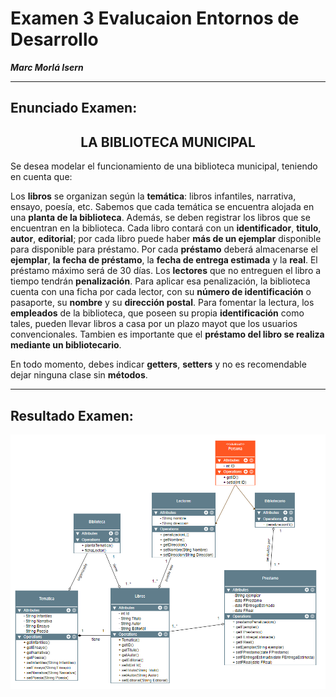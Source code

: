 # **Examen 3 Evalucaion Entornos de Desarrollo**
***Marc Morlá Isern***

----

## **Enunciado Examen:**

<h2 align="center"><b> LA BIBLIOTECA MUNICIPAL </b></h2>

Se desea modelar el funcionamiento de una biblioteca municipal, teniendo en cuenta que:

Los **libros** se organizan según la **temática**: libros infantiles, narrativa, ensayo, poesía, etc. Sabemos que cada temática se encuentra alojada en una **planta de la biblioteca**. Además, se deben registrar los libros que se encuentran en la biblioteca. Cada libro contará con un **identificador**, **titulo**, **autor**, **editorial**; por cada libro puede haber **más de un ejemplar** disponible para disponible para préstamo. Por cada **préstamo** deberá almacenarse el **ejemplar**, **la fecha de préstamo**, la **fecha de entrega estimada** y la **real**. El préstamo máximo será de 30 días. Los **lectores** que no entreguen el libro a tiempo tendrán **penalización**. Para aplicar esa penalización, la biblioteca cuenta con una ficha por cada lector, con su **número de identificación** o pasaporte, su **nombre** y su **dirección postal**. Para fomentar la lectura, los **empleados** de la biblioteca, que poseen su propia **identificación** como tales, pueden llevar libros a casa por un plazo mayot que los usuarios convencionales. Tambien es importante que el **préstamo del libro se realiza mediante un bibliotecario**.

En todo momento, debes indicar **getters**, **setters** y no es recomendable dejar ninguna clase sin **métodos**.

---

## **Resultado Examen:**

![ExamenEntornos3T](ExamenEntornos3T.png)